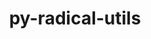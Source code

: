 ---
title: "py-radical-utils"
layout: cache
categories: [package, develop-2023-12-17]
meta: {"versions": ["1.20.0"], "compilers": ["gcc@=11.4.0", "gcc@=9.4.0", "oneapi@=2023.2.0"], "oss": ["ubuntu20.04"], "platforms": ["linux"], "targets": ["neoverse_v1", "ppc64le", "x86_64_v3"], "stacks": ["e4s", "e4s-neoverse_v1", "e4s-oneapi", "e4s-power", "root"], "num_specs": 4, "num_specs_by_stack": {"e4s-neoverse_v1": 1, "root": 4, "e4s-power": 1, "e4s": 1, "e4s-oneapi": 1}}
spec_details: [{"hash": "szuopyobu3kr6maliazgkn7rvyailamm", "compiler": "gcc@=11.4.0", "versions": ["1.20.0"], "os": "ubuntu20.04", "platform": "linux", "target": "neoverse_v1", "variants": ["build_system=python_pip"], "stacks": ["e4s-neoverse_v1", "root"], "size": "-", "tarball": "https://binaries.spack.io/releases/develop-2023-12-17/build_cache/linux-ubuntu20.04-neoverse_v1/gcc-11.4.0/py-radical-utils-1.20.0/linux-ubuntu20.04-neoverse_v1-gcc-11.4.0-py-radical-utils-1.20.0-szuopyobu3kr6maliazgkn7rvyailamm.spack"}, {"hash": "mti5x2ilru3sco22kwemlznrg2s3zrbr", "compiler": "gcc@=9.4.0", "versions": ["1.20.0"], "os": "ubuntu20.04", "platform": "linux", "target": "ppc64le", "variants": ["build_system=python_pip"], "stacks": ["root", "e4s-power"], "size": "-", "tarball": "https://binaries.spack.io/releases/develop-2023-12-17/build_cache/linux-ubuntu20.04-ppc64le/gcc-9.4.0/py-radical-utils-1.20.0/linux-ubuntu20.04-ppc64le-gcc-9.4.0-py-radical-utils-1.20.0-mti5x2ilru3sco22kwemlznrg2s3zrbr.spack"}, {"hash": "bye7ffsr34mkkli3bdfjrppzzvnweh3c", "compiler": "gcc@=11.4.0", "versions": ["1.20.0"], "os": "ubuntu20.04", "platform": "linux", "target": "x86_64_v3", "variants": ["build_system=python_pip"], "stacks": ["e4s", "root"], "size": "-", "tarball": "https://binaries.spack.io/releases/develop-2023-12-17/build_cache/linux-ubuntu20.04-x86_64_v3/gcc-11.4.0/py-radical-utils-1.20.0/linux-ubuntu20.04-x86_64_v3-gcc-11.4.0-py-radical-utils-1.20.0-bye7ffsr34mkkli3bdfjrppzzvnweh3c.spack"}, {"hash": "hsiacj2miegezsib5sm63zzcpsajkir4", "compiler": "oneapi@=2023.2.0", "versions": ["1.20.0"], "os": "ubuntu20.04", "platform": "linux", "target": "x86_64_v3", "variants": ["build_system=python_pip"], "stacks": ["e4s-oneapi", "root"], "size": "-", "tarball": "https://binaries.spack.io/releases/develop-2023-12-17/build_cache/linux-ubuntu20.04-x86_64_v3/oneapi-2023.2.0/py-radical-utils-1.20.0/linux-ubuntu20.04-x86_64_v3-oneapi-2023.2.0-py-radical-utils-1.20.0-hsiacj2miegezsib5sm63zzcpsajkir4.spack"}]
---
